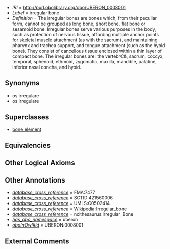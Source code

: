  * *IRI* = http://purl.obolibrary.org/obo/UBERON_0008001
 * *Label* = irregular bone
 * *Definition* = The irregular bones are bones which, from their peculiar form, cannot be grouped as long bone, short bone, flat bone or sesamoid bone. Irregular bones serve various purposes in the body, such as protection of nervous tissue, affording multiple anchor points for skeletal muscle attachment (as with the sacrum), and maintaining pharynx and trachea support, and tongue attachment (such as the hyoid bone). They consist of cancellous tissue enclosed within a thin layer of compact bone. The irregular bones are: the vertebrC&, sacrum, coccyx, temporal, sphenoid, ethmoid, zygomatic, maxilla, mandible, palatine, inferior nasal concha, and hyoid.

## Synonyms

 * os irregulare
 * os irregulare

## Superclasses

 * [bone element](../../UBERON/74/UBERON_0001474.md)

## Equivalencies


## Other Logical Axioms


## Other Annotations

 * *[database_cross_reference](../../ef/oboInOwl#hasDbXref.md)* = FMA:7477
 * *[database_cross_reference](../../ef/oboInOwl#hasDbXref.md)* = SCTID:421560006
 * *[database_cross_reference](../../ef/oboInOwl#hasDbXref.md)* = UMLS:C0502414
 * *[database_cross_reference](../../ef/oboInOwl#hasDbXref.md)* = Wikipedia:Irregular_bone
 * *[database_cross_reference](../../ef/oboInOwl#hasDbXref.md)* = ncithesaurus:Irregular_Bone
 * *[has_obo_namespace](../../ce/oboInOwl#hasOBONamespace.md)* = uberon
 * *[oboInOwl#id](../../id/oboInOwl#id.md)* = UBERON:0008001

## External Comments

